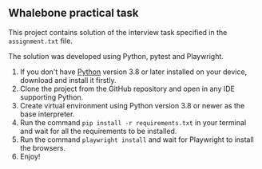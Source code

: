 ## **Whalebone practical task**

This project contains solution of the interview task specified in the `assignment.txt` file.

The solution was developed using Python, pytest and Playwright.


1. If you don't have [Python](https://www.python.org/downloads/) version 3.8 or later installed on your device,
   download and install it firstly.
2. Clone the project from the GitHub repository and open in any IDE supporting Python.
3. Create virtual environment using Python version 3.8 or newer as the base interpreter. 
4. Run the command `pip install -r requirements.txt` in your terminal and wait for all the requirements to be installed.
5. Run the command `playwright install` and wait for Playwright to install the browsers.
6. Enjoy!
